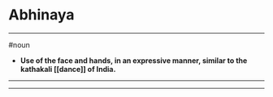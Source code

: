 # Abhinaya
---
#noun
- **Use of the face and hands, in an expressive manner, similar to the kathakali [[dance]] of India.**
---
---
